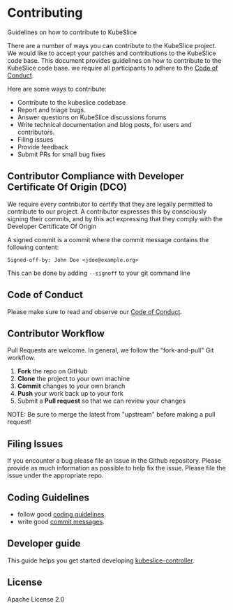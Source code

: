 # Contributing

Guidelines on how to contribute to KubeSlice

There are a number of ways you can contribute to the KubeSlice project. We would like to accept your patches and contributions to the KubeSlice code base. This document provides guidelines on how to contribute to the KubeSlice code base. we require all participants to adhere to the [Code of Conduct](https://github.com/kubeslice/kubeslice-controller/blob/master/code_of_conduct.md).


Here are some ways to contribute:

* Contribute to the kubeslice codebase
* Report and triage bugs.
* Answer questions on KubeSlice discussions forums
* Write technical documentation and blog posts, for users and contributors.
* Filing issues
* Provide feedback
* Submit PRs for small bug fixes

## Contributor Compliance with Developer Certificate Of Origin (DCO)

We require every contributor to certify that they are legally permitted to contribute to our project. A contributor expresses this by consciously signing their commits, and by this act expressing that they comply with the Developer Certificate Of Origin

A signed commit is a commit where the commit message contains the following content:

`Signed-off-by: John Doe <jdoe@example.org>`

This can be done by adding `--signoff` to your git command line

## Code of Conduct
Please make sure to read and observe our [Code of Conduct](https://github.com/kubeslice/kubeslice-controller/blob/master/code_of_conduct.md).

## Contributor Workflow

Pull Requests are welcome. In general, we follow the "fork-and-pull" Git workflow.

1. **Fork** the repo on GitHub
2. **Clone** the project to your own machine
3. **Commit** changes to your own branch
4. **Push** your work back up to your fork
5. Submit a **Pull request** so that we can review your changes

NOTE: Be sure to merge the latest from "upstream" before making a pull request!

## Filing Issues
If you encounter a bug please file an issue in the Github repository. Please provide as much information as possible to help fix the issue. Please file the issue under the appropriate repo.


## Coding Guidelines
* follow good [coding guidelines](https://github.com/golang/go/wiki/CodeReviewComments).
* write good [commit messages](https://github.com/angular/angular/blob/main/CONTRIBUTING.md#-commit-message-format).

## Developer guide
This guide helps you get started developing [kubeslice-controller](https://github.com/kubeslice/kubeslice-controller/blob/master/developer_guide.md).

## License
Apache License 2.0
